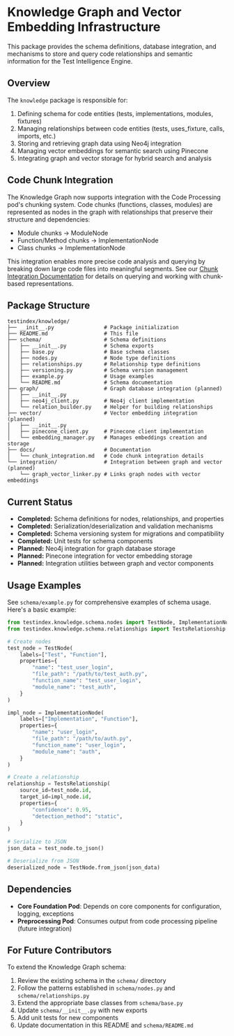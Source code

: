 # Knowledge Graph and Vector Embedding Infrastructure

This package provides the schema definitions, database integration, and mechanisms to store and query code relationships and semantic information for the Test Intelligence Engine.

## Overview

The `knowledge` package is responsible for:

1. Defining schema for code entities (tests, implementations, modules, fixtures)
2. Managing relationships between code entities (tests, uses_fixture, calls, imports, etc.)
3. Storing and retrieving graph data using Neo4j integration
4. Managing vector embeddings for semantic search using Pinecone
5. Integrating graph and vector storage for hybrid search and analysis

## Code Chunk Integration

The Knowledge Graph now supports integration with the Code Processing pod's chunking system. 
Code chunks (functions, classes, modules) are represented as nodes in the graph with relationships
that preserve their structure and dependencies:

- Module chunks → ModuleNode
- Function/Method chunks → ImplementationNode  
- Class chunks → ImplementationNode

This integration enables more precise code analysis and querying by breaking down large code
files into meaningful segments. See our [Chunk Integration Documentation](docs/chunk_integration.md)
for details on querying and working with chunk-based representations.

## Package Structure

```
testindex/knowledge/
├── __init__.py                # Package initialization
├── README.md                  # This file
├── schema/                    # Schema definitions
│   ├── __init__.py            # Schema exports
│   ├── base.py                # Base schema classes
│   ├── nodes.py               # Node type definitions
│   ├── relationships.py       # Relationship type definitions
│   ├── versioning.py          # Schema version management
│   ├── example.py             # Usage examples
│   └── README.md              # Schema documentation
├── graph/                     # Graph database integration (planned)
│   ├── __init__.py
│   ├── neo4j_client.py        # Neo4j client implementation
│   └── relation_builder.py    # Helper for building relationships
├── vector/                    # Vector embedding integration (planned)
│   ├── __init__.py
│   ├── pinecone_client.py     # Pinecone client implementation
│   └── embedding_manager.py   # Manages embeddings creation and storage
├── docs/                      # Documentation
│   └── chunk_integration.md   # Code chunk integration details
└── integration/               # Integration between graph and vector (planned)
    └── graph_vector_linker.py # Links graph nodes with vector embeddings
```

## Current Status

- **Completed:** Schema definitions for nodes, relationships, and properties
- **Completed:** Serialization/deserialization and validation mechanisms
- **Completed:** Schema versioning system for migrations and compatibility
- **Completed:** Unit tests for schema components
- **Planned:** Neo4j integration for graph database storage
- **Planned:** Pinecone integration for vector embedding storage
- **Planned:** Integration utilities between graph and vector components

## Usage Examples

See `schema/example.py` for comprehensive examples of schema usage. Here's a basic example:

```python
from testindex.knowledge.schema.nodes import TestNode, ImplementationNode
from testindex.knowledge.schema.relationships import TestsRelationship

# Create nodes
test_node = TestNode(
    labels=["Test", "Function"],
    properties={
        "name": "test_user_login",
        "file_path": "/path/to/test_auth.py",
        "function_name": "test_user_login",
        "module_name": "test_auth",
    }
)

impl_node = ImplementationNode(
    labels=["Implementation", "Function"],
    properties={
        "name": "user_login",
        "file_path": "/path/to/auth.py",
        "function_name": "user_login",
        "module_name": "auth",
    }
)

# Create a relationship
relationship = TestsRelationship(
    source_id=test_node.id,
    target_id=impl_node.id,
    properties={
        "confidence": 0.95,
        "detection_method": "static",
    }
)

# Serialize to JSON
json_data = test_node.to_json()

# Deserialize from JSON
deserialized_node = TestNode.from_json(json_data)
```

## Dependencies

- **Core Foundation Pod**: Depends on core components for configuration, logging, exceptions
- **Preprocessing Pod**: Consumes output from code processing pipeline (future integration)

## For Future Contributors

To extend the Knowledge Graph schema:

1. Review the existing schema in the `schema/` directory
2. Follow the patterns established in `schema/nodes.py` and `schema/relationships.py`
3. Extend the appropriate base classes from `schema/base.py`
4. Update `schema/__init__.py` with new exports
5. Add unit tests for new components
6. Update documentation in this README and `schema/README.md` 